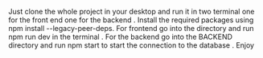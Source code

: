 Just clone the whole project  in your desktop and run it in two terminal one for the front end one for the backend . Install the required packages using npm install --legacy-peer-deps.
For frontend  go into the directory and run npm run dev in the terminal . For the backend go into the BACKEND directory and run npm start to start the connection to the database . 
Enjoy

